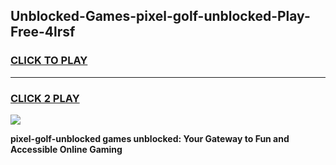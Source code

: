 
## Unblocked-Games-pixel-golf-unblocked-Play-Free-4lrsf
<h3>
<a href="https://premium76.site?title=pixel-golf-unblocked&ref=21A">CLICK TO PLAY</a></h3>
<hr>

<h3>
<a href="https://premium76.site?title=pixel-golf-unblocked&ref=21A">CLICK 2 PLAY</a>
  
</h3>

<a href="https://premium76.site?title=pixel-golf-unblocked&ref=21A"><img src="https://clearcache.store/games.png"></a>


**pixel-golf-unblocked games unblocked: Your Gateway to Fun and Accessible Online Gaming**
